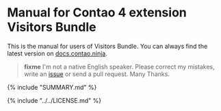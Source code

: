 # Manual for Contao 4 extension Visitors Bundle

This is the manual for users of Visitors Bundle. You can always find the latest 
version on [docs.contao.ninja](http://docs.contao.ninja/).

> **fixme** I'm not a native English speaker. Please correct my mistakes, write an [issue](https://github.com/BugBuster1701/docs/issues) or send a pull request.
> Many Thanks.


{% include "SUMMARY.md" %}

{% include "../../LICENSE.md" %}

